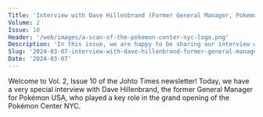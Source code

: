 ```yaml
---
Title: 'Interview with Dave Hillenbrand (Former General Manager, Pokémon USA)'
Volume: 2
Issue: 10
Header: '/web/images/a-scan-of-the-pokemon-center-nyc-logo.png'
Description: 'In this issue, we are happy to be sharing our interview with Dave Hillenbrand, the former General Manager of Pokémon USA! Plus, the latest Pokémon news!'
Slug: '2024-03-07-interview-with-dave-hillenbrand-former-general-manager-pokemon-usa'
Date: '2024-03-07'
---
```

Welcome to Vol. 2, Issue 10 of the Johto Times newsletter! Today, we have a very special interview with Dave Hillenbrand, the former General Manager for Pokémon USA, who played a key role in the grand opening of the Pokémon Center NYC.